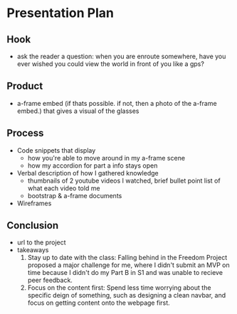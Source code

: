 # Presentation Plan

## Hook
* ask the reader a question: when you are enroute somewhere, have you ever wished you could view the world in front of you like a gps?

## Product
* a-frame embed (if thats possible. if not, then a photo of the a-frame embed.) that gives a visual of the glasses

## Process
* Code snippets that display
  * how you're able to move around in my a-frame scene
  * how my accordion for part a info stays open
* Verbal description of how I gathered knowledge
  * thumbnails of 2 youtube videos I watched, brief bullet point list of what each video told me
  * bootstrap & a-frame documents
* Wireframes

## Conclusion
* url to the project
* takeaways
  1. Stay up to date with the class: Falling behind in the Freedom Project proposed a major challenge for me, where I didn't submit an MVP on time because I didn't do my Part B in S1 and was unable to recieve peer feedback.
  2. Focus on the content first: Spend less time worrying about the specific deign of something, such as designing a clean navbar, and focus on getting content onto the webpage first.

<!-- EXAMPLE

## Hook
* Verbal riddle of GGD

## Product
* GIF/Demo of example/non-example

## Process
* Flowchart of plan
  * MVP: noun -> door -> yes/no
  * Beyond MVP: noun -> word relation API -> noun API -> yes/no, with counterexample
* Code snippets of:
  * MVP
  * Both APIs
  * Challenge with API keys

## Conclusion
* [URL to project]
* Takeaways
  * Less = more: the heart of the riddle was one line of code; it obviously took more to make the entire thing work, but one complicated line of regular expressions was essentially the solution to the riddle
  * Expect the unexpected: it’s important to budget time for things you don’t account for; for example, I didn’t consider the fact that I would need another entire API to detect nouns
  * Determination is key: ironically enough, I had to make my API keys private. At first, it didn’t seem like it was possible, which meant I couldn’t publish my app. But after all of that hard work, I was determined to find a solution, and I found it in config variables.
* "Presentation can’t, but a speech can"


-->
